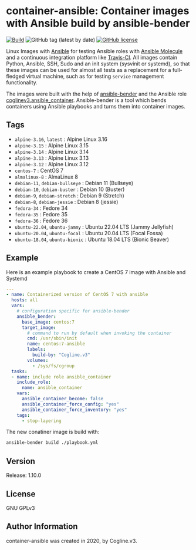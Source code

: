 # container-ansible: Container images with Ansible build by ansible-bender

[![Build](https://github.com/coglinev3/container-ansible/actions/workflows/build.yml/badge.svg)](https://github.com/coglinev3/container-ansible/actions/workflows/build.yml) ![GitHub tag (latest by date)](https://img.shields.io/github/v/tag/coglinev3/container-ansible) [![GitHub license](https://img.shields.io/github/license/coglinev3/container-ansible)](https://github.com/coglinev3/container-python/blob/master/LICENSE)

Linux Images with [Ansible](https://docs.ansible.com/ansible/latest/index.html "Ansible Documentation") for testing Ansible roles with [Ansible Molecule](https://molecule.readthedocs.io/en/latest/ "Ansible Molecule Documentation") and a continuous integration platform like [Travis-CI](https://docs.travis-ci.com/ "Travis-CI Documentation"). All images contain Python, Ansible, SSH, Sudo and an init system (sysvinit or systemd), so that these images can be used for almost all tests as a replacement for a full-fledged virtual machine, such as for testing `service` management functionality.

The images were built with the help of [ansible-bender](https://ansible-community.github.io/ansible-bender/build/html/index.html "ansible-bender documentation") and the Ansible role [coglinev3.ansible_container](https://galaxy.ansible.com/coglinev3/ansible_container "coglinev3.ansible_container"). Ansible-bender is a tool which bends containers using Ansible playbooks and turns them into container images.


## Tags

  - `alpine-3.16`, `latest` : Alpine Linux 3.16
  - `alpine-3.15` : Alpine Linux 3.15
  - `alpine-3.14` : Alpine Linux 3.14
  - `alpine-3.13` : Alpine Linux 3.13
  - `alpine-3.12` : Alpine Linux 3.12
  - `centos-7` : CentOS 7
  - `almalinux-8` : AlmaLinux 8
  - `debian-11`, `debian-bullseye` : Debian 11 (Bullseye)
  - `debian-10`, `debian-buster` : Debian 10 (Buster)
  - `debian-9`, `debian-stretch` : Debian 9 (Stretch)
  - `debian-8`, `debian-jessie` : Debian 8 (jessie)
  - `fedora-34` : Fedore 34
  - `fedora-35` : Fedore 35
  - `fedora-36` : Fedore 36
  - `ubuntu-22.04`, `ubuntu-jammy` : Ubuntu 22.04 LTS (Jammy Jellyfish)
  - `ubuntu-20.04`, `ubuntu-focal` : Ubuntu 20.04 LTS (Focal Fossa)
  - `ubuntu-18.04`, `ubuntu-bionic` : Ubuntu 18.04 LTS (Bionic Beaver)

## Example


Here is an example playbook to create a CentOS 7 image with Ansible and Systemd

```yml
---
- name: Containerized version of CentOS 7 with ansible
  hosts: all
  vars:
    # configuration specific for ansible-bender
    ansible_bender:
      base_image: centos:7
      target_image:
        # command to run by default when invoking the container
        cmd: /usr/sbin/init
        name: centos:7-ansible
        labels:
          build-by: "Cogline.v3"
        volumes:
          - /sys/fs/cgroup
  tasks:
  - name: include role ansible_container
    include_role:
      name: ansible_container
    vars:
      ansible_container_become: false
      ansible_container_force_config: "yes"
      ansible_container_force_inventory: "yes"
    tags:
      - stop-layering
```

The new conatiner image is build with:

```sh
ansible-bender build ./playbook.yml
```

## Version

Release: 1.10.0

## License

GNU GPLv3

## Author Information

container-ansible was created in 2020, by Cogline.v3.
